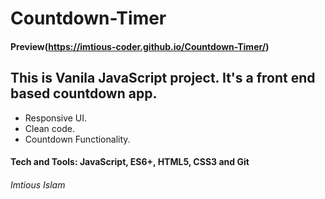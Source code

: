 # Countdown-Timer

#### Preview(https://imtious-coder.github.io/Countdown-Timer/)

## This is Vanila JavaScript project. It's a front end based countdown app.

* Responsive UI.
* Clean code.
* Countdown Functionality.

#### Tech and Tools: JavaScript, ES6+, HTML5, CSS3 and Git

###### Imtious Islam